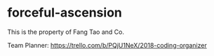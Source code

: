 # forceful-ascension

This is the property of Fang Tao and Co.

Team Planner: https://trello.com/b/PQjU1NeX/2018-coding-organizer
